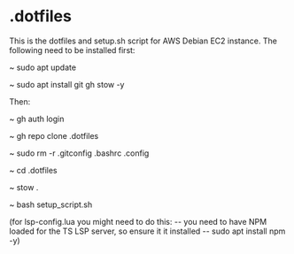 # .dotfiles

This is the dotfiles and setup.sh script for AWS Debian EC2 instance. The following need to be installed first:

~ sudo apt update

~ sudo apt install git gh stow -y

Then:

~ gh auth login

~ gh repo clone .dotfiles

~ sudo rm -r .gitconfig .bashrc .config

~ cd .dotfiles

~ stow .

~ bash setup_script.sh

(for lsp-config.lua you might need to do this:
-- you need to have NPM loaded for the TS LSP server, so ensure it it installed
-- sudo apt install npm -y)
